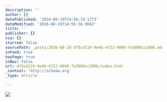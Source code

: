```yaml
---
description: ''
author: []
datePublished: '2016-08-19T14:56:19.177Z'
dateModified: '2016-08-19T14:55:36.966Z'
title: ''
publisher: {}
via: {}
starred: false
sourcePath: _posts/2016-08-19-d75cd119-9e4b-4722-9099-fe5808cc200b.md
inFeed: true
hasPage: true
inNav: false
url: d75cd119-9e4b-4722-9099-fe5808cc200b/index.html
_context: 'http://schema.org'
_type: Article

---
```

![](https://the-grid-user-content.s3-us-west-2.amazonaws.com/c908a509-f21a-493d-9eed-337ab1305f08.jpg)